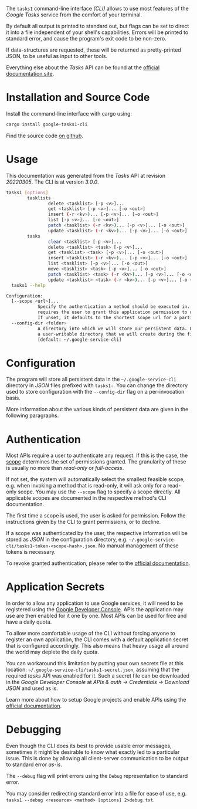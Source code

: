 <!---
DO NOT EDIT !
This file was generated automatically from 'src/mako/cli/README.md.mako'
DO NOT EDIT !
-->
The `tasks1` command-line interface *(CLI)* allows to use most features of the *Google Tasks* service from the comfort of your terminal.

By default all output is printed to standard out, but flags can be set to direct it into a file independent of your shell's
capabilities. Errors will be printed to standard error, and cause the program's exit code to be non-zero.

If data-structures are requested, these will be returned as pretty-printed JSON, to be useful as input to other tools.

Everything else about the *Tasks* API can be found at the
[official documentation site](https://developers.google.com/tasks/).

# Installation and Source Code

Install the command-line interface with cargo using:

```bash
cargo install google-tasks1-cli
```

Find the source code [on github](https://github.com/Byron/google-apis-rs/tree/main/gen/tasks1-cli).

# Usage

This documentation was generated from the *Tasks* API at revision *20220305*. The CLI is at version *3.0.0*.

```bash
tasks1 [options]
        tasklists
                delete <tasklist> [-p <v>]...
                get <tasklist> [-p <v>]... [-o <out>]
                insert (-r <kv>)... [-p <v>]... [-o <out>]
                list [-p <v>]... [-o <out>]
                patch <tasklist> (-r <kv>)... [-p <v>]... [-o <out>]
                update <tasklist> (-r <kv>)... [-p <v>]... [-o <out>]
        tasks
                clear <tasklist> [-p <v>]...
                delete <tasklist> <task> [-p <v>]...
                get <tasklist> <task> [-p <v>]... [-o <out>]
                insert <tasklist> (-r <kv>)... [-p <v>]... [-o <out>]
                list <tasklist> [-p <v>]... [-o <out>]
                move <tasklist> <task> [-p <v>]... [-o <out>]
                patch <tasklist> <task> (-r <kv>)... [-p <v>]... [-o <out>]
                update <tasklist> <task> (-r <kv>)... [-p <v>]... [-o <out>]
  tasks1 --help

Configuration:
  [--scope <url>]...
            Specify the authentication a method should be executed in. Each scope
            requires the user to grant this application permission to use it.
            If unset, it defaults to the shortest scope url for a particular method.
  --config-dir <folder>
            A directory into which we will store our persistent data. Defaults to
            a user-writable directory that we will create during the first invocation.
            [default: ~/.google-service-cli]

```

# Configuration

The program will store all persistent data in the `~/.google-service-cli` directory in *JSON* files prefixed with `tasks1-`.  You can change the directory used to store configuration with the `--config-dir` flag on a per-invocation basis.

More information about the various kinds of persistent data are given in the following paragraphs.

# Authentication

Most APIs require a user to authenticate any request. If this is the case, the [scope][scopes] determines the 
set of permissions granted. The granularity of these is usually no more than *read-only* or *full-access*.

If not set, the system will automatically select the smallest feasible scope, e.g. when invoking a
method that is read-only, it will ask only for a read-only scope. 
You may use the `--scope` flag to specify a scope directly. 
All applicable scopes are documented in the respective method's CLI documentation.

The first time a scope is used, the user is asked for permission. Follow the instructions given 
by the CLI to grant permissions, or to decline.

If a scope was authenticated by the user, the respective information will be stored as *JSON* in the configuration
directory, e.g. `~/.google-service-cli/tasks1-token-<scope-hash>.json`. No manual management of these tokens
is necessary.

To revoke granted authentication, please refer to the [official documentation][revoke-access].

# Application Secrets

In order to allow any application to use Google services, it will need to be registered using the 
[Google Developer Console][google-dev-console]. APIs the application may use are then enabled for it
one by one. Most APIs can be used for free and have a daily quota.

To allow more comfortable usage of the CLI without forcing anyone to register an own application, the CLI
comes with a default application secret that is configured accordingly. This also means that heavy usage
all around the world may deplete the daily quota.

You can workaround this limitation by putting your own secrets file at this location: 
`~/.google-service-cli/tasks1-secret.json`, assuming that the required *tasks* API 
was enabled for it. Such a secret file can be downloaded in the *Google Developer Console* at 
*APIs & auth -> Credentials -> Download JSON* and used as is.

Learn more about how to setup Google projects and enable APIs using the [official documentation][google-project-new].


# Debugging

Even though the CLI does its best to provide usable error messages, sometimes it might be desirable to know
what exactly led to a particular issue. This is done by allowing all client-server communication to be 
output to standard error *as-is*.

The `--debug` flag will print errors using the `Debug` representation to standard error.

You may consider redirecting standard error into a file for ease of use, e.g. `tasks1 --debug <resource> <method> [options] 2>debug.txt`.


[scopes]: https://developers.google.com/+/api/oauth#scopes
[revoke-access]: http://webapps.stackexchange.com/a/30849
[google-dev-console]: https://console.developers.google.com/
[google-project-new]: https://developers.google.com/console/help/new/
